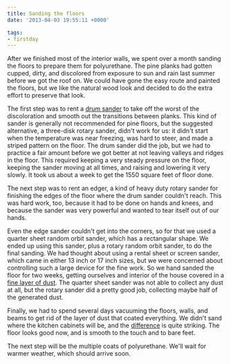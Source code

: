 ```yaml
---
title: Sanding the floors
date: '2013-04-03 19:55:11 +0000'

tags:
- firstday
---
```


After we finished most of the interior walls, we spent over a month
sanding the floors to prepare them for polyurethane.  The pine planks
had gotten cupped, dirty, and discolored from exposure to sun and rain
last summer before we got the roof on.  We could have gone the easy
route and painted the floors, but we like the natural wood look and
decided to do the extra effort to preserve that look.

The first step was to rent a
[drum sander](/gallery/firstday-cottage/IMG_20130228_153906.jpg)
to take off the worst of the discoloration and smooth out the transitions
between planks.  This kind of sander is generally not recommended for
pine floors, but the suggested alternative, a three-disk rotary
sander, didn't work for us: it didn't start when the temperature was
near freezing, was hard to steer, and made a striped pattern on the
floor.  The drum sander did the job, but we had to practice a fair
amount before we got better at not leaving valleys and ridges in the
floor.  This required keeping a very steady pressure on the floor,
keeping the sander moving at all times, and raising and lowering it
very slowly.  It took us about a week to get the 1550 square feet of
floor done.

The next step was to rent an edger, a kind of heavy duty rotary sander
for finishing the edges of the floor where the drum sander couldn't
reach.  This was hard work, too, because it had to be done on hands
and knees, and because the sander was very powerful and wanted to tear
itself out of our hands.

Even the edge sander couldn't get into the corners, so for that we
used a quarter sheet random orbit sander, which has a rectangular
shape.  We ended up using this sander, plus a rotary random orbit
sander, to do the final sanding.  We had thought about using a rental
sheet or screen sander, which came in either 13 inch or 17 inch sizes,
but we were concerned about controlling such a large device for the
fine work.  So we hand sanded the floor for two weeks, getting
ourselves and interior of the house covered in a
[fine layer of dust](/gallery/firstday-cottage/IMG_20130321_090334.jpg).
The quarter sheet sander was not able to collect any dust at all, but the
rotary sander did a pretty good job, collecting maybe half of the
generated dust.

Finally, we had to spend several days vacuuming the floors, walls, and
beams to get rid of the layer of dust that coated everything.  We
didn't sand where the kitchen cabinets will be, and the
[difference](/gallery/firstday-cottage/IMG_20130324_155737.jpg)
is quite striking.  The floor looks good now, and is smooth to the
touch and to bare feet.

The next step will be the multiple coats of polyurethane.  We'll wait
for warmer weather, which should arrive soon.
